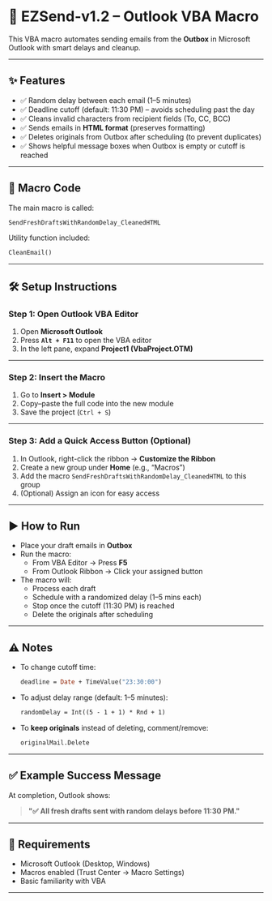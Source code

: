 # 📧 EZSend-v1.2 – Outlook VBA Macro

This VBA macro automates sending emails from the **Outbox** in Microsoft Outlook with smart delays and cleanup.  

---

## ✨ Features
- ✅ Random delay between each email (1–5 minutes)  
- ✅ Deadline cutoff (default: 11:30 PM) – avoids scheduling past the day  
- ✅ Cleans invalid characters from recipient fields (To, CC, BCC)  
- ✅ Sends emails in **HTML format** (preserves formatting)  
- ✅ Deletes originals from Outbox after scheduling (to prevent duplicates)  
- ✅ Shows helpful message boxes when Outbox is empty or cutoff is reached  

---

## 📂 Macro Code
The main macro is called:  
```vb
SendFreshDraftsWithRandomDelay_CleanedHTML
```

Utility function included:  
```vb
CleanEmail()
```

---

## 🛠️ Setup Instructions

### Step 1: Open Outlook VBA Editor
1. Open **Microsoft Outlook**  
2. Press **`Alt + F11`** to open the VBA editor  
3. In the left pane, expand **Project1 (VbaProject.OTM)**  

---

### Step 2: Insert the Macro
1. Go to **Insert > Module**  
2. Copy–paste the full code into the new module  
3. Save the project (`Ctrl + S`)  

---

### Step 3: Add a Quick Access Button (Optional)
1. In Outlook, right-click the ribbon → **Customize the Ribbon**  
2. Create a new group under **Home** (e.g., “Macros”)  
3. Add the macro `SendFreshDraftsWithRandomDelay_CleanedHTML` to this group  
4. (Optional) Assign an icon for easy access  

---

## ▶️ How to Run
- Place your draft emails in **Outbox**  
- Run the macro:
  - From VBA Editor → Press **F5**  
  - From Outlook Ribbon → Click your assigned button  
- The macro will:
  - Process each draft  
  - Schedule with a randomized delay (1–5 mins each)  
  - Stop once the cutoff (11:30 PM) is reached  
  - Delete the originals after scheduling  

---

## ⚠️ Notes
- To change cutoff time:  
  ```vb
  deadline = Date + TimeValue("23:30:00")
  ```
- To adjust delay range (default: 1–5 minutes):  
  ```vb
  randomDelay = Int((5 - 1 + 1) * Rnd + 1)
  ```
- To **keep originals** instead of deleting, comment/remove:  
  ```vb
  originalMail.Delete
  ```

---

## ✅ Example Success Message
At completion, Outlook shows:  
> **"✅ All fresh drafts sent with random delays before 11:30 PM."**

---

## 📌 Requirements
- Microsoft Outlook (Desktop, Windows)  
- Macros enabled (Trust Center → Macro Settings)  
- Basic familiarity with VBA  

---
